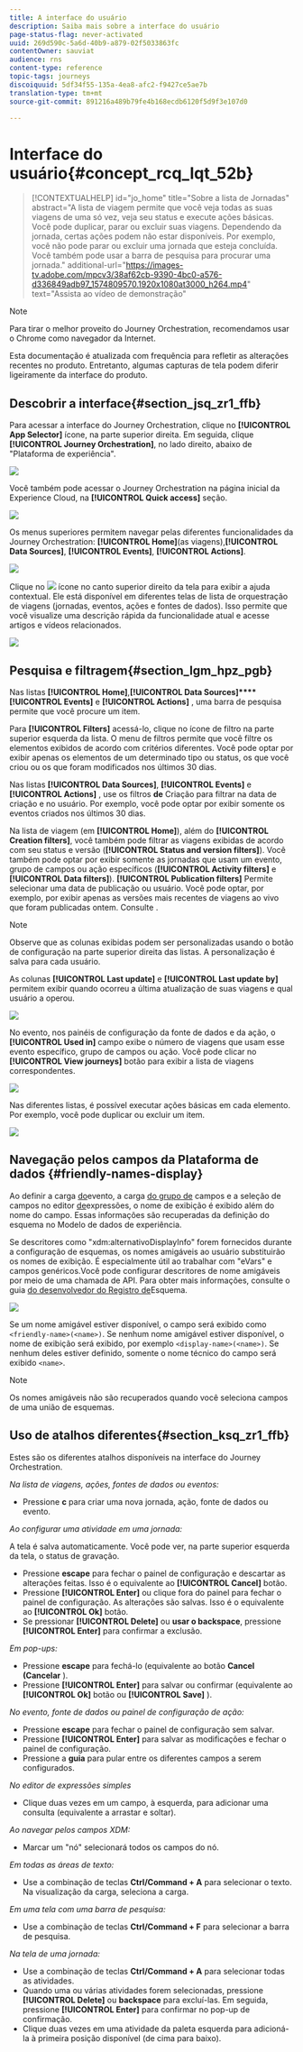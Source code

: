 ```yaml
---
title: A interface do usuário
description: Saiba mais sobre a interface do usuário
page-status-flag: never-activated
uuid: 269d590c-5a6d-40b9-a879-02f5033863fc
contentOwner: sauviat
audience: rns
content-type: reference
topic-tags: journeys
discoiquuid: 5df34f55-135a-4ea8-afc2-f9427ce5ae7b
translation-type: tm+mt
source-git-commit: 891216a489b79fe4b168ecdb6120f5d9f3e107d0

---
```



# Interface do usuário{#concept_rcq_lqt_52b}


>[!CONTEXTUALHELP]
>id=&quot;jo_home&quot;
>title=&quot;Sobre a lista de Jornadas&quot;
>abstract=&quot;A lista de viagem permite que você veja todas as suas viagens de uma só vez, veja seu status e execute ações básicas. Você pode duplicar, parar ou excluir suas viagens. Dependendo da jornada, certas ações podem não estar disponíveis. Por exemplo, você não pode parar ou excluir uma jornada que esteja concluída. Você também pode usar a barra de pesquisa para procurar uma jornada.&quot;
>additional-url=&quot;https://images-tv.adobe.com/mpcv3/38af62cb-9390-4bc0-a576-d336849adb97_1574809570.1920x1080at3000_h264.mp4&quot; text=&quot;Assista ao vídeo de demonstração&quot;

>[!NOTE]
>
>Para tirar o melhor proveito do Journey Orchestration, recomendamos usar o Chrome como navegador da Internet.
>
>Esta documentação é atualizada com frequência para refletir as alterações recentes no produto. Entretanto, algumas capturas de tela podem diferir ligeiramente da interface do produto.

## Descobrir a interface{#section_jsq_zr1_ffb}

Para acessar a interface do Journey Orchestration, clique no **[!UICONTROL App Selector]** ícone, na parte superior direita. Em seguida, clique **[!UICONTROL Journey Orchestration]**, no lado direito, abaixo de &quot;Plataforma de experiência&quot;.

![](../assets/journey1.png)

Você também pode acessar o Journey Orchestration na página inicial da Experience Cloud, na **[!UICONTROL Quick access]** seção.

![](../assets/journey1bis.png)

Os menus superiores permitem navegar pelas diferentes funcionalidades da Journey Orchestration: **[!UICONTROL Home]**(as viagens),**[!UICONTROL Data Sources]**, **[!UICONTROL Events]**, **[!UICONTROL Actions]**.

![](../assets/journey2.png)

Clique no ![](../assets/icon-context.png) ícone no canto superior direito da tela para exibir a ajuda contextual. Ele está disponível em diferentes telas de lista de orquestração de viagens (jornadas, eventos, ações e fontes de dados). Isso permite que você visualize uma descrição rápida da funcionalidade atual e acesse artigos e vídeos relacionados.

![](../assets/journey2bis.png)

## Pesquisa e filtragem{#section_lgm_hpz_pgb}

Nas listas **[!UICONTROL Home]**,**[!UICONTROL Data Sources]****[!UICONTROL Events]** e **[!UICONTROL Actions]** , uma barra de pesquisa permite que você procure um item.

Para **[!UICONTROL Filters]** acessá-lo, clique no ícone de filtro na parte superior esquerda da lista. O menu de filtros permite que você filtre os elementos exibidos de acordo com critérios diferentes. Você pode optar por exibir apenas os elementos de um determinado tipo ou status, os que você criou ou os que foram modificados nos últimos 30 dias.

Nas listas **[!UICONTROL Data Sources]**, **[!UICONTROL Events]** e **[!UICONTROL Actions]** , use os filtros **de** Criação para filtrar na data de criação e no usuário. Por exemplo, você pode optar por exibir somente os eventos criados nos últimos 30 dias.

Na lista de viagem (em **[!UICONTROL Home]**), além do **[!UICONTROL Creation filters]**, você também pode filtrar as viagens exibidas de acordo com seu status e versão (**[!UICONTROL Status and version filters]**). Você também pode optar por exibir somente as jornadas que usam um evento, grupo de campos ou ação específicos (**[!UICONTROL Activity filters]** e **[!UICONTROL Data filters]**). **[!UICONTROL Publication filters]** Permite selecionar uma data de publicação ou usuário. Você pode optar, por exemplo, por exibir apenas as versões mais recentes de viagens ao vivo que foram publicadas ontem. Consulte [](../building-journeys/using-the-journey-designer.md).

>[!NOTE]
>
>Observe que as colunas exibidas podem ser personalizadas usando o botão de configuração na parte superior direita das listas. A personalização é salva para cada usuário.

As colunas **[!UICONTROL Last update]** e **[!UICONTROL Last update by]** permitem exibir quando ocorreu a última atualização de suas viagens e qual usuário a operou.

![](../assets/journey74.png)

No evento, nos painéis de configuração da fonte de dados e da ação, o **[!UICONTROL Used in]** campo exibe o número de viagens que usam esse evento específico, grupo de campos ou ação. Você pode clicar no **[!UICONTROL View journeys]** botão para exibir a lista de viagens correspondentes.

![](../assets/journey3bis.png)

Nas diferentes listas, é possível executar ações básicas em cada elemento. Por exemplo, você pode duplicar ou excluir um item.

![](../assets/journey4.png)

## Navegação pelos campos da Plataforma de dados {#friendly-names-display}

Ao definir a carga [do](../event/defining-the-payload-fields.md)evento, a carga [do grupo de](../datasource/field-groups.md) campos e a seleção de campos no editor [de](../expression/expressionadvanced.md)expressões, o nome de exibição é exibido além do nome do campo. Essas informações são recuperadas da definição do esquema no Modelo de dados de experiência.

Se descritores como &quot;xdm:alternativoDisplayInfo&quot; forem fornecidos durante a configuração de esquemas, os nomes amigáveis ao usuário substituirão os nomes de exibição. É especialmente útil ao trabalhar com &quot;eVars&quot; e campos genéricos.Você pode configurar descritores de nome amigáveis por meio de uma chamada de API. Para obter mais informações, consulte o guia [do desenvolvedor do Registro de](https://www.adobe.io/apis/experienceplatform/home/xdm/xdmservices.html#!api-specification/markdown/narrative/technical_overview/schema_registry/schema_registry_developer_guide.md)Esquema.

![](../assets/xdm-from-descriptors.png)

Se um nome amigável estiver disponível, o campo será exibido como `<friendly-name>(<name>)`. Se nenhum nome amigável estiver disponível, o nome de exibição será exibido, por exemplo `<display-name>(<name>)`. Se nenhum deles estiver definido, somente o nome técnico do campo será exibido `<name>`.

>[!NOTE]
>
>Os nomes amigáveis não são recuperados quando você seleciona campos de uma união de esquemas.

## Uso de atalhos diferentes{#section_ksq_zr1_ffb}

Estes são os diferentes atalhos disponíveis na interface do Journey Orchestration.

_Na lista de viagens, ações, fontes de dados ou eventos:_

* Pressione **c** para criar uma nova jornada, ação, fonte de dados ou evento.

_Ao configurar uma atividade em uma jornada:_

A tela é salva automaticamente. Você pode ver, na parte superior esquerda da tela, o status de gravação.

* Pressione **escape** para fechar o painel de configuração e descartar as alterações feitas. Isso é o equivalente ao **[!UICONTROL Cancel]** botão.
* Pressione **[!UICONTROL Enter]** ou clique fora do painel para fechar o painel de configuração. As alterações são salvas. Isso é o equivalente ao **[!UICONTROL Ok]** botão.
* Se pressionar **[!UICONTROL Delete]** ou **usar o backspace**, pressione **[!UICONTROL Enter]** para confirmar a exclusão.

_Em pop-ups:_

* Pressione **escape** para fechá-lo (equivalente ao botão **Cancel (Cancelar** ).
* Pressione **[!UICONTROL Enter]** para salvar ou confirmar (equivalente ao **[!UICONTROL Ok]** botão ou **[!UICONTROL Save]** ).

_No evento, fonte de dados ou painel de configuração de ação:_

* Pressione **escape** para fechar o painel de configuração sem salvar.
* Pressione **[!UICONTROL Enter]** para salvar as modificações e fechar o painel de configuração.
* Pressione a **guia** para pular entre os diferentes campos a serem configurados.

_No editor de expressões simples_

* Clique duas vezes em um campo, à esquerda, para adicionar uma consulta (equivalente a arrastar e soltar).

_Ao navegar pelos campos XDM:_

* Marcar um &quot;nó&quot; selecionará todos os campos do nó.

_Em todas as áreas de texto:_

* Use a combinação de teclas **Ctrl/Command + A** para selecionar o texto. Na visualização da carga, seleciona a carga.

_Em uma tela com uma barra de pesquisa:_

* Use a combinação de teclas **Ctrl/Command + F** para selecionar a barra de pesquisa.

_Na tela de uma jornada:_

* Use a combinação de teclas **Ctrl/Command + A** para selecionar todas as atividades.
* Quando uma ou várias atividades forem selecionadas, pressione **[!UICONTROL Delete]** ou **backspace** para excluí-las. Em seguida, pressione **[!UICONTROL Enter]** para confirmar no pop-up de confirmação.
* Clique duas vezes em uma atividade da paleta esquerda para adicioná-la à primeira posição disponível (de cima para baixo).
